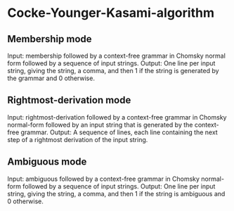 # Cocke-Younger-Kasami-algorithm

## Membership mode
Input: membership followed by a context-free grammar in Chomsky normal form followed by a sequence of input strings.
Output: One line per input string, giving the string, a comma, and then 1 if the string is generated by the grammar and 0 otherwise.

## Rightmost-derivation mode
Input: rightmost-derivation followed by a context-free grammar in Chomsky normal-form followed by an input string that is generated by the context-free grammar.
Output: A sequence of lines, each line containing the next step of a rightmost derivation of the input string.

## Ambiguous mode
Input: ambiguous followed by a context-free grammar in Chomsky normal- form followed by a sequence of input strings.
Output: One line per input string, giving the string, a comma, and then 1 if the string is ambiguous and 0 otherwise.
